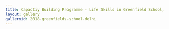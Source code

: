 ```yaml
---
title: Capactiy Building Programme - Life Skills in Greenfield School, Dilshad Garden, Delhi
layout: gallery
galleryid: 2018-greenfields-school-delhi
---
```

